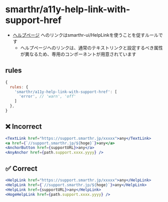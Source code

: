 # smarthr/a11y-help-link-with-support-href

- [ヘルプページ](https://support.smarthr.jp/) へのリンクはsmarthr-ui/HelpLinkを使うことを促すルールです
  - ヘルプページへのリンクは、通常のテキストリンクと設定するべき属性が異なるため、専用のコンポーネントが用意されています

## rules

```js
{
  rules: {
    'smarthr/a11y-help-link-with-support-href': [
      'error', // 'warn', 'off'
    ]
  },
}
```

## ❌ Incorrect

```jsx
<TextLink href="https://support.smarthr.jp/xxxxx">any</TextLink>
<a href={`//support.smarthr.jp/${hoge}`}>any</a>
<AnchorButton href={supportURL}>any</a>
<AnyAnchor href={path.support.xxxx.yyyy} />
```

## ✅ Correct

```jsx
<HelpLink href="https://support.smarthr.jp/xxxxx">any</HelpLink>
<HelpLink href={`//support.smarthr.jp/${hoge}`}>any</HelpLink>
<HelpLink href={supportURL}>any</HelpLink>
<HogeHelpLink href={path.support.xxxx.yyyy} />
```
